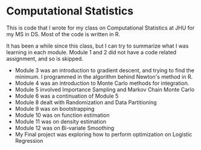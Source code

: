 # Computational Statistics

This is code that I wrote for my class on Computational Statistics at JHU for my MS in DS. Most of the code is written in R. 

It has been a while since this class, but I can try to summarize what I was learning in each module. Module 1 and 2 did not have a code related assignment, and so is skipped.

- Module 3 was an introduction to gradient descent, and trying to find the minimum. I programmed in the algorithm behind Newton's method in R.
- Module 4 was an introduction to Monte Carlo methods for integration. 
- Module 5 involved Importance Sampling and Markov Chain Monte Carlo
- Module 6 was a continuation of Module 5
- Module 8 dealt with Randomization and Data Partitioning
- Module 9 was on bootstrapping
- Module 10 was on function estimation
- Module 11 was on density estimation
- Module 12 was on Bi-variate Smoothing
- My Final project was exploring how to perform optimization on Logistic Regression
